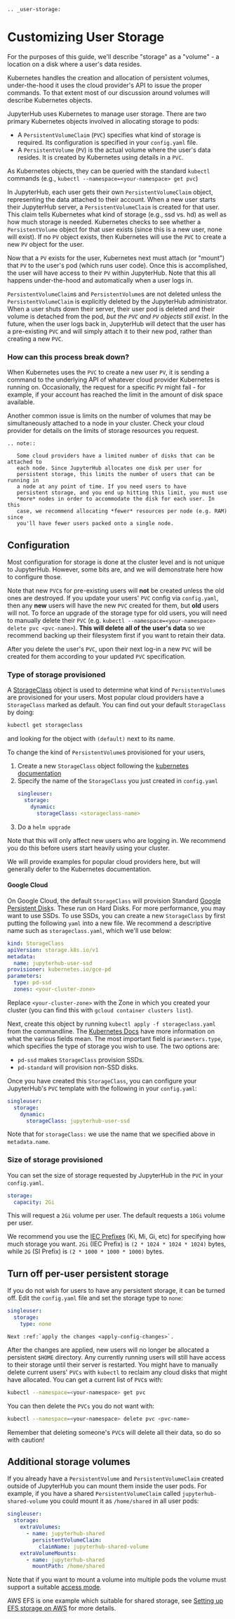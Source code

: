```eval_rst
.. _user-storage:
```

# Customizing User Storage

For the purposes of this guide, we'll describe "storage" as
a "volume" - a location on a disk where a user's data resides.

Kubernetes handles the creation and allocation of persistent
volumes, under-the-hood it uses the cloud provider's API to
issue the proper commands. To that extent most of our discussion
around volumes will describe Kubernetes objects.

JupyterHub uses Kubernetes to manage user storage. There are two
primary Kubernetes objects involved in allocating
storage to pods:

* A `PersistentVolumeClaim` (`PVC`) specifies what kind of storage is required. Its configuration is specified in your `config.yaml` file.
* A `PersistentVolume` (`PV`) is the actual volume where the user's data resides. It is created by Kubernetes using details in a `PVC`.

As Kubernetes objects, they can be queried
with the standard `kubectl` commands (e.g., `kubectl --namespace=<your-namespace> get pvc`)

In JupyterHub, each user gets their own `PersistentVolumeClaim`
object, representing the data attached to their account.
When a new user starts their JupyterHub server, a
`PersistentVolumeClaim` is created for that user. This claim
tells Kubernetes what kind of storage (e.g., ssd vs. hd) as
well as how much storage is needed. Kubernetes checks to see
whether a `PersistentVolume` object for that user exists (since
this is a new user, none will exist). If no `PV` object exists,
then Kubernetes will use the `PVC` to create a new `PV` object
for the user.

Now that a `PV` exists for the user, Kubernetes next must
attach (or "mount") that `PV` to the user's pod (which runs
user code). Once this is accomplished, the user will have
access to their `PV` within JupyterHub. Note that this all happens
under-the-hood and automatically when a user logs in.

`PersistentVolumeClaim`s and `PersistentVolume`s are not
deleted unless the `PersistentVolumeClaim` is explicitly deleted
by the JupyterHub administrator. When a user shuts down their
server, their user pod is deleted and their volume is
detached from the pod, *but the `PVC` and `PV` objects still exist*.
In the future, when the user logs back in, JupyterHub will
detect that the user has a pre-existing `PVC` and will simply
attach it to their new pod, rather than creating a new `PVC`.

### How can this process break down?

When Kubernetes uses the `PVC` to create a new user `PV`, it
is sending a command to the underlying API of whatever cloud
provider Kubernetes is running on. Occasionally, the request
for a specific `PV` might fail - for example, if your account
has reached the limit in the amount of disk space available.

Another common issue is limits on the number of volumes that
may be simultaneously attached to a node in your cluster. Check
your cloud provider for details on the limits of storage
resources you request.

```eval_rst
.. note::

   Some cloud providers have a limited number of disks that can be attached to
   each node. Since JupyterHub allocates one disk per user for
   persistent storage, this limits the number of users that can be running in
   a node at any point of time. If you need users to have
   persistent storage, and you end up hitting this limit, you must use
   *more* nodes in order to accommodate the disk for each user. In this
   case, we recommend allocating *fewer* resources per node (e.g. RAM) since
   you'll have fewer users packed onto a single node.
```

## Configuration

Most configuration for storage is done at the cluster level and
is not unique to JupyterHub. However, some bits are, and we will
demonstrate here how to configure those.

Note that new `PVC`s for pre-existing users will **not** be
created unless the old ones are destroyed. If you update your
users' `PVC`  config via `config.yaml`, then any **new** users will
have the new `PVC` created for them, but **old** users will not.
To force an upgrade of the storage type for old users, you will
need to manually delete their `PVC` (e.g.
`kubectl --namespace=<your-namespace> delete pvc <pvc-name>`).
**This will delete all of the user's data** so we recommend
backing up their filesystem first if you want to retain their data.

After you delete the user's `PVC`, upon their next log-in a new
`PVC` will be created for them according to your updated `PVC`
specification.

### Type of storage provisioned

A [StorageClass](https://kubernetes.io/docs/concepts/storage/storage-classes/) object
is used to determine what kind of `PersistentVolume`s are provisioned for your
users. Most popular cloud providers have a `StorageClass` marked as default. You
can find out your default `StorageClass` by doing:

```bash
kubectl get storageclass
```

and looking for the object with `(default)` next to its name.

To change the kind of `PersistentVolume`s provisioned for your users,

1. Create a new `StorageClass` object following the
   [kubernetes documentation](https://kubernetes.io/docs/concepts/storage/storage-classes/)
2. Specify the name of the `StorageClass` you just created in `config.yaml`
   ```yaml
   singleuser:
     storage:
       dynamic:
         storageClass: <storageclass-name>
   ```
3. Do a `helm upgrade`

Note that this will only affect new users who are logging in. We recommend
you do this before users start heavily using your cluster.

We will provide examples for popular cloud providers here, but will generally
defer to the Kubernetes documentation.

#### Google Cloud

On Google Cloud, the default `StorageClass` will provision
Standard [Google Persistent Disk](https://cloud.google.com/compute/docs/disks/#pdspecs)s.
These run on Hard Disks. For more performance, you may want to use SSDs.
To use SSDs, you can create a new `StorageClass` by first putting the following `yaml` into a new file. We recommend a descriptive name such
as `storageclass.yaml`, which we'll use below:

```yaml
kind: StorageClass
apiVersion: storage.k8s.io/v1
metadata:
  name: jupyterhub-user-ssd
provisioner: kubernetes.io/gce-pd
parameters:
  type: pd-ssd
  zones: <your-cluster-zone>
```

Replace `<your-cluster-zone>` with the Zone in which you created your cluster (you can find
this with `gcloud container clusters list`).

Next, create this object by running `kubectl apply -f storageclass.yaml`
from the commandline. The [Kubernetes Docs](https://kubernetes.io/docs/concepts/storage/storage-classes#the-storageclass-resource)
have more information on what the various fields mean. The most important field is `parameters.type`,
which specifies the type of storage you wish to use. The two options are:

* `pd-ssd` makes `StorageClass` provision SSDs.
* `pd-standard` will provision non-SSD disks.

Once you have created this `StorageClass`, you can configure your JupyterHub's `PVC`
template with the following in your `config.yaml`:

```yaml
singleuser:
  storage:
    dynamic:
      storageClass: jupyterhub-user-ssd
```

Note that for `storageClass:` we use the name that we specified
above in `metadata.name`.

### Size of storage provisioned

You can set the size of storage requested by JupyterHub in the `PVC` in
your `config.yaml`.

```yaml
storage:
  capacity: 2Gi
```

This will request a `2Gi` volume per user. The default requests a `10Gi`
volume per user.

We recommend you use the [IEC Prefixes](https://physics.nist.gov/cuu/Units/binary.html)
(Ki, Mi, Gi, etc) for specifying how much storage you want. `2Gi` (IEC Prefix) is
`(2 * 1024 * 1024 * 1024)` bytes, while `2G` (SI Prefix) is `(2 * 1000 * 1000 * 1000)` bytes.

## Turn off per-user persistent storage

If you do not wish for users to have any persistent storage, it can be
turned off. Edit the `config.yaml` file and set the storage type to
`none`:

```yaml
singleuser:
  storage:
    type: none
```

```eval_rst
Next :ref:`apply the changes <apply-config-changes>`.
```

After the changes are applied, new users will no longer be allocated a
persistent `$HOME` directory. Any currently running users will still have
access to their storage until their server is restarted. You might have to
manually delete current users' `PVCs` with `kubectl` to reclaim any cloud
disks that might have allocated. You can get a current list of `PVC`s with:

```bash
kubectl --namespace=<your-namespace> get pvc
```

You can then delete the `PVCs` you do not want with:

```bash
kubectl --namespace=<your-namespace> delete pvc <pvc-name>
```

Remember that deleting someone's `PVC`s will delete all their data, so do so
with caution!

## Additional storage volumes

If you already have a `PersistentVolume` and `PersistentVolumeClaim` created
outside of JupyterHub you can mount them inside the user pods.
For example, if you have a shared `PersistentVolumeClaim` called
`jupyterhub-shared-volume` you could mount it as `/home/shared` in all user
pods:

```yaml
singleuser:
  storage:
    extraVolumes:
      - name: jupyterhub-shared
        persistentVolumeClaim:
          claimName: jupyterhub-shared-volume
    extraVolumeMounts:
      - name: jupyterhub-shared
        mountPath: /home/shared
```

Note that if you want to mount a volume into multiple pods the volume must
support a suitable [access mode](https://kubernetes.io/docs/concepts/storage/persistent-volumes/#access-modes).

AWS EFS is one example which suitable for shared storage, see [Setting up EFS storage on AWS](https://zero-to-jupyterhub.readthedocs.io/en/latest/amazon/efs_storage.html) for more details.
